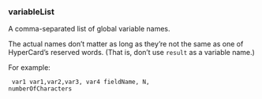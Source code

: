 ### variableList

A comma-separated list of global variable names. 

The actual names don’t matter as long as they’re not the same as one of HyperCard’s reserved words. (That is, don’t use <code>result</code> as a variable name.)

For example:

<code><pre>
var1
var1,var2,var3, var4
fieldName, N, numberOfCharacters
</pre></code>

